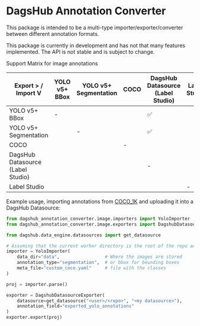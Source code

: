 # DagsHub Annotation Converter

This package is intended to be a multi-type importer/exporter/converter
between different annotation formats.

This package is currently in development and has not that many features implemented.
The API is not stable and is subject to change.

Support Matrix for image annotations

| Export > \/ Import V              | YOLO v5+ BBox | YOLO v5+ Segmentation | COCO | DagsHub Datasource (Label Studio) | Label Studio |
|-----------------------------------|---------------|-----------------------|------|-----------------------------------|--------------|
| YOLO v5+ BBox                     | -             |                       |      | ✅                                 |              |
| YOLO v5+ Segmentation             |               | -                     |      |      ✅                            |              |
| COCO                              |               |                       | -    |                                   |              |
| DagsHub Datasource (Label Studio) |               |                       |      | -                                 |              |
| Label Studio                      |               |                       |      |                                   | -            |

Example usage, importing annotations from [COCO_1K](https://dagshub.com/Dean/COCO_1K) and uploading it into a DagsHub Datasource:

```python
from dagshub_annotation_converter.image.importers import YoloImporter
from dagshub_annotation_converter.image.exporters import DagshubDatasourceExporter

from dagshub.data_engine.datasources import get_datasource

# Assuming that the current worker directory is the root of the repo and images are stored in "data" folder
importer = YoloImporter(
    data_dir="data",                 # Where the images are stored
    annotation_type="segmentation",  # or bbox for bounding boxes
    meta_file="custom_coco.yaml"     # file with the classes
)

proj = importer.parse()

exporter = DagshubDatasourceExporter(
    datasource=get_datasource("<user>/<repo>", "<my datasource>"),
    annotation_field="exported_yolo_annotations"
)
exporter.export(proj)
```